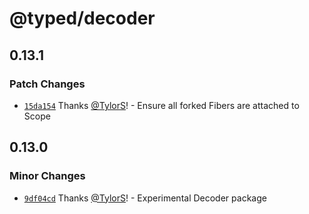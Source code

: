 # @typed/decoder

## 0.13.1

### Patch Changes

- [`15da154`](https://github.com/TylorS/typed/commit/15da15406c3ec50a1cba475b785d038878c5370d) Thanks [@TylorS](https://github.com/TylorS)! - Ensure all forked Fibers are attached to Scope

## 0.13.0

### Minor Changes

- [`9df04cd`](https://github.com/TylorS/typed/commit/9df04cdd3e8f9bd4a28c3c573aad3e0a0c7706bb) Thanks [@TylorS](https://github.com/TylorS)! - Experimental Decoder package
